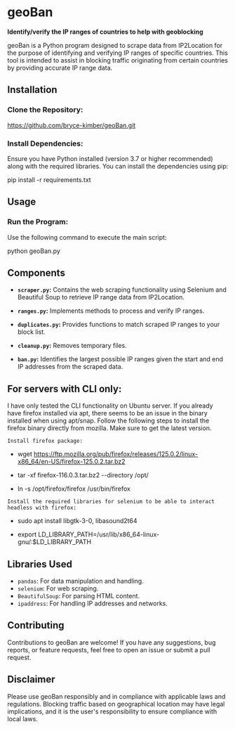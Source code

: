 # geoBan

**Identify/verify the IP ranges of countries to help with geoblocking**

geoBan is a Python program designed to scrape data from IP2Location for the purpose of identifying and verifying IP ranges of specific countries. This tool is intended to assist in blocking traffic originating from certain countries by providing accurate IP range data.

## Installation

### Clone the Repository:

https://github.com/bryce-kimber/geoBan.git

### Install Dependencies:

Ensure you have Python installed (version 3.7 or higher recommended) along with the required libraries. You can install the dependencies using pip:

pip install -r requirements.txt

## Usage

### Run the Program:

Use the following command to execute the main script:

python geoBan.py

## Components

- **`scraper.py`:** Contains the web scraping functionality using Selenium and Beautiful Soup to retrieve IP range data from IP2Location.
  
- **`ranges.py`:** Implements methods to process and verify IP ranges.
  
- **`duplicates.py`:** Provides functions to match scraped IP ranges to your block list.
  
- **`cleanup.py`:** Removes temporary files.
  
- **`ban.py`:** Identifies the largest possible IP ranges given the start and end IP addresses from the scraped data.

## For servers with CLI only:

I have only tested the CLI functionality on Ubuntu server. If you already have firefox installed via apt, there seems to be an issue in the binary installed when using apt/snap. Follow the following steps to install the firefox binary directly from mozilla. Make sure to get the latest version.

`Install firefox package:`

- wget https://ftp.mozilla.org/pub/firefox/releases/125.0.2/linux-x86_64/en-US/firefox-125.0.2.tar.bz2

- tar -xf firefox-116.0.3.tar.bz2 --directory /opt/

- ln -s /opt/firefox/firefox /usr/bin/firefox

`Install the required libraries for selenium to be able to interact headless with firefox:`

- sudo apt install libgtk-3-0, libasound2t64

- export LD_LIBRARY_PATH=/usr/lib/x86_64-linux-gnu/:$LD_LIBRARY_PATH


## Libraries Used

- `pandas`: For data manipulation and handling.
- `selenium`: For web scraping.
- `BeautifulSoup`: For parsing HTML content.
- `ipaddress`: For handling IP addresses and networks.

## Contributing

Contributions to geoBan are welcome! If you have any suggestions, bug reports, or feature requests, feel free to open an issue or submit a pull request.

## Disclaimer

Please use geoBan responsibly and in compliance with applicable laws and regulations. Blocking traffic based on geographical location may have legal implications, and it is the user's responsibility to ensure compliance with local laws.
